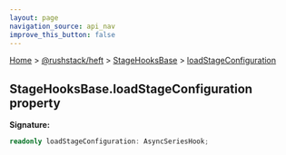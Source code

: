 ```yaml
---
layout: page
navigation_source: api_nav
improve_this_button: false
---
```



[Home](./index.md) &gt; [@rushstack/heft](./heft.md) &gt; [StageHooksBase](./heft.stagehooksbase.md) &gt; [loadStageConfiguration](./heft.stagehooksbase.loadstageconfiguration.md)

## StageHooksBase.loadStageConfiguration property

<b>Signature:</b>

```typescript
readonly loadStageConfiguration: AsyncSeriesHook;
```
